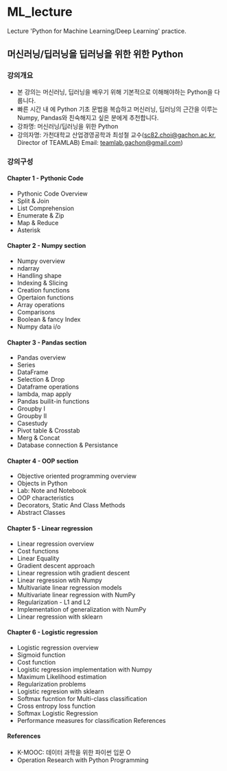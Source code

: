 # ML_lecture
Lecture 'Python for Machine Learning/Deep Learning' practice.
## 머신러닝/딥러닝을 딥러닝을	위한 위한	Python 
### 강의개요 
- 본	강의는	머신러닝,	딥러닝을	배우기	위해	기본적으로	이해해야하는	Python을	다룹니다.	
 - 빠른	시간	내 에	Python	기초	문법을	복습하고	머신러닝,	딥러닝의	근간을	이루는	Numpy,	Pandas와	친숙해지고	싶은	분에게	추천합니다.	
- 강좌명:	머신러닝/딥러닝을	위한	Python 
- 강의자명:	가천대학교	산업경영공학과	최성철	교수(sc82.choi@gachon.ac.kr,	Director	of TEAMLAB) Email:	teamlab.gachon@gmail.com) 
### 강의구성 
#### Chapter	1	-	Pythonic	Code
 - Pythonic	Code	Overview 
 - Split	&	Join 
 - List	Comprehension
 - Enumerate	&	Zip 
 - Map	&	Reduce 
 - Asterisk
 #### Chapter	2	-	Numpy	section
 - Numpy	overview 
 - ndarray 
 - Handling	shape 
 - Indexing	&	Slicing 
 - Creation	functions 
 - Opertaion	functions 
 - Array	operations 
 - Comparisons 
 - Boolean	&	fancy	Index 
 - Numpy	data	i/o
#### Chapter	3	-	Pandas	section
 - Pandas	overview 
 - Series 
 - DataFrame 
 - Selection	&	Drop 
 - Dataframe	operations 
 - lambda,	map	apply 
 - Pandas	builit-in	functions 
 - Groupby	I 
 - Groupby	II 
 - Casestudy 
 - Pivot	table	&	Crosstab 
 - Merg	&	Concat 
 - Database	connection	&	Persistance 
#### Chapter	4	-	OOP	section
 - Objective	oriented	programming	overview
 - Objects	in	Python 
 - Lab:	Note	and	Notebook 
 - OOP	characteristics 
 - Decorators,	Static	And	Class	Methods 
 - Abstract	Classes 
 #### Chapter	5	-	Linear	regression
 - Linear	regression	overview 
 - Cost	functions 
 - Linear	Equality 
 - Gradient	descent	approach 
 - Linear	regression	wtih	gradient	descent 
 - Linear	regression	wtih	Numpy 
  - Multivariate	linear	regression	models 
  - Multivariate	linear	regression	with	NumPy 
 - Regularization	-	L1	and	L2 
 - Implementation	of	generalization	with	NumPy 
  - Linear	regression	with	sklearn 
 #### Chapter	6	-	Logistic	regression
 - Logistic	regression	overview 
 - Sigmoid	function 
 - Cost	function
 - Logistic	regression	implementation	with	Numpy 
 - Maximum	Likelihood	estimation 
 - Regularization	problems 
  - Logistic	regresion	with	sklearn 
 - Softmax	fucntion	for	Multi-class	classification 
 - Cross	entropy	loss	function 
 - Softmax	Logistic	Regression 
 - Performance	measures	for	classification References
#### References 
- K-MOOC:	데이터	과학을	위한	파이썬	입문 O
- Operation	Research	with	Python	Programming
